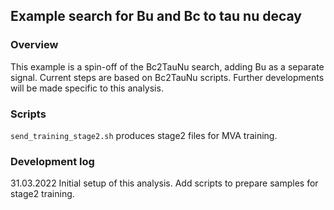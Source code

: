 ## Example search for Bu and Bc to tau nu decay

### Overview
This example is a spin-off of the Bc2TauNu search, adding Bu as a separate signal.
Current steps are based on Bc2TauNu scripts. Further developments will be made specific to this analysis.

### Scripts
`send_training_stage2.sh` produces stage2 files for MVA training. 

### Development log
31.03.2022 Initial setup of this analysis. Add scripts to prepare samples for stage2 training.
